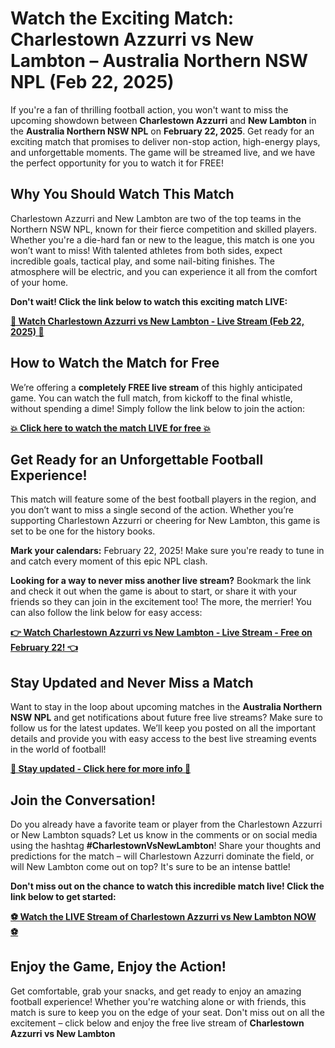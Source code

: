 # Watch the Exciting Match: Charlestown Azzurri vs New Lambton – Australia Northern NSW NPL (Feb 22, 2025)

If you're a fan of thrilling football action, you won't want to miss the upcoming showdown between **Charlestown Azzurri** and **New Lambton** in the **Australia Northern NSW NPL** on **February 22, 2025**. Get ready for an exciting match that promises to deliver non-stop action, high-energy plays, and unforgettable moments. The game will be streamed live, and we have the perfect opportunity for you to watch it for FREE!

## Why You Should Watch This Match

Charlestown Azzurri and New Lambton are two of the top teams in the Northern NSW NPL, known for their fierce competition and skilled players. Whether you're a die-hard fan or new to the league, this match is one you won’t want to miss! With talented athletes from both sides, expect incredible goals, tactical play, and some nail-biting finishes. The atmosphere will be electric, and you can experience it all from the comfort of your home.

**Don't wait! Click the link below to watch this exciting match LIVE:**

[**🎥 Watch Charlestown Azzurri vs New Lambton - Live Stream (Feb 22, 2025) 🎥**](https://tinyurl.com/livestreamfreeo?st=Charlestown+Azzurri+vs+New+Lambton&si=gh)

## How to Watch the Match for Free

We’re offering a **completely FREE live stream** of this highly anticipated game. You can watch the full match, from kickoff to the final whistle, without spending a dime! Simply follow the link below to join the action:

[**💥 Click here to watch the match LIVE for free 💥**](https://tinyurl.com/livestreamfreeo?st=Charlestown+Azzurri+vs+New+Lambton&si=gh)

## Get Ready for an Unforgettable Football Experience!

This match will feature some of the best football players in the region, and you don’t want to miss a single second of the action. Whether you’re supporting Charlestown Azzurri or cheering for New Lambton, this game is set to be one for the history books.

**Mark your calendars:** February 22, 2025! Make sure you're ready to tune in and catch every moment of this epic NPL clash.

**Looking for a way to never miss another live stream?** Bookmark the link and check it out when the game is about to start, or share it with your friends so they can join in the excitement too! The more, the merrier! You can also follow the link below for easy access:

[**👉 Watch Charlestown Azzurri vs New Lambton - Live Stream - Free on February 22! 👈**](https://tinyurl.com/livestreamfreeo?st=Charlestown+Azzurri+vs+New+Lambton&si=gh)

## Stay Updated and Never Miss a Match

Want to stay in the loop about upcoming matches in the **Australia Northern NSW NPL** and get notifications about future free live streams? Make sure to follow us for the latest updates. We’ll keep you posted on all the important details and provide you with easy access to the best live streaming events in the world of football!

[**📅 Stay updated - Click here for more info 📅**](https://tinyurl.com/livestreamfreeo?st=Charlestown+Azzurri+vs+New+Lambton&si=gh)

## Join the Conversation!

Do you already have a favorite team or player from the Charlestown Azzurri or New Lambton squads? Let us know in the comments or on social media using the hashtag **#CharlestownVsNewLambton**! Share your thoughts and predictions for the match – will Charlestown Azzurri dominate the field, or will New Lambton come out on top? It's sure to be an intense battle!

**Don't miss out on the chance to watch this incredible match live! Click the link below to get started:**

[**⚽ Watch the LIVE Stream of Charlestown Azzurri vs New Lambton NOW ⚽**](https://tinyurl.com/livestreamfreeo?st=Charlestown+Azzurri+vs+New+Lambton&si=gh)

## Enjoy the Game, Enjoy the Action!

Get comfortable, grab your snacks, and get ready to enjoy an amazing football experience! Whether you're watching alone or with friends, this match is sure to keep you on the edge of your seat. Don't miss out on all the excitement – click below and enjoy the free live stream of **Charlestown Azzurri vs New Lambton**
